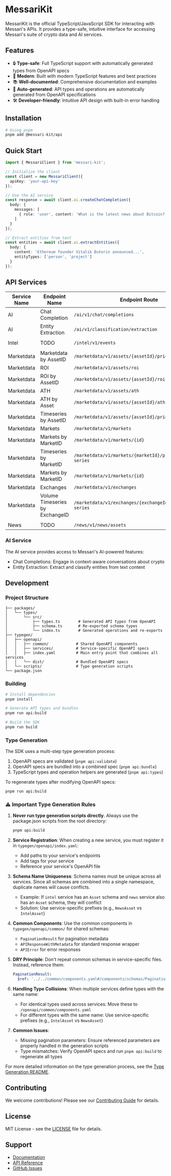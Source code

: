 # MessariKit

MessariKit is the official TypeScript/JavaScript SDK for interacting with Messari's APIs. It provides a type-safe, intuitive interface for accessing Messari's suite of crypto data and AI services.

## Features

- 🔒 **Type-safe**: Full TypeScript support with automatically generated types from OpenAPI specs
- 🚀 **Modern**: Built with modern TypeScript features and best practices
- 📚 **Well-documented**: Comprehensive documentation and examples
- 🔄 **Auto-generated**: API types and operations are automatically generated from OpenAPI specifications
- 🛠 **Developer-friendly**: Intuitive API design with built-in error handling

## Installation

```bash
# Using pnpm
pnpm add @messari-kit/api
```

## Quick Start

```typescript
import { MessariClient } from 'messari-kit';

// Initialize the client
const client = new MessariClient({
  apiKey: 'your-api-key'
});

// Use the AI service
const response = await client.ai.createChatCompletion({
  body: {
    messages: [
      { role: 'user', content: 'What is the latest news about Bitcoin?' }
    ]
  }
});

// Extract entities from text
const entities = await client.ai.extractEntities({
  body: {
    content: 'Ethereum founder Vitalik Buterin announced...',
    entityTypes: ['person', 'project']
  }
});
```

## API Services

| Service Name | Endpoint Name | Endpoint Route | Implemented |
|--------------|---------------|----------------|-------------|
| AI | Chat Completion | `/ai/v1/chat/completions` | ✅ |
| AI | Entity Extraction | `/ai/v1/classification/extraction` | ✅ |
| |
| Intel | TODO | `/intel/v1/events` | ✅ |
| |
| Marketdata | Marketdata by AssetID | `/marketdata/v1/assets/{assetId}/price` | ✅ |
| Marketdata | ROI | `/marketdata/v1/assets/roi` | ✅ |
| Marketdata | ROI by AssetID | `/marketdata/v1/assets/{assetId}/roi` | ✅ |
| Marketdata | ATH | `/marketdata/v1/assets/ath` | ✅ |
| Marketdata | ATH by Asset | `/marketdata/v1/assets/{assetId}/ath` | ✅ |
| Marketdata | Timeseries by AssetID | `/marketdata/v1/assets/{assetId}/price/time-series` | ❌ |
| Marketdata | Markets | `/marketdata/v1/markets` | ❌ |
| Marketdata | Markets by MarketID | `/marketdata/v1/markets/{id}` | ❌ |
| Marketdata | Timeseries by MarketID | `/marketdata/v1/markets/{marketId}/price/time-series` | ❌ |
| Marketdata | Markets by MarketID | `/marketdata/v1/markets/{id}` | ❌ |
| Marketdata | Exchanges | `/marketdata/v1/exchanges` | ❌ |
| Marketdata | Volume Timeseries by ExchangeID | `/marketdata/v1/exchanges/{exchangeId}/volume/time-series` | ❌ |
| |
| News | TODO | `/news/v1/news/assets` | ✅ |



### AI Service

The AI service provides access to Messari's AI-powered features:

- Chat Completions: Engage in context-aware conversations about crypto
- Entity Extraction: Extract and classify entities from text content

## Development

### Project Structure

```
├── packages/
│   └── types/
│       └── src/
│           ├── types.ts        # Generated API types from OpenAPI
│           ├── schema.ts       # Re-exported schema types
│           └── index.ts        # Generated operations and re-exports
├── typegen/
│   ├── openapi/
│   │   ├── common/            # Shared OpenAPI components
│   │   ├── services/          # Service-specific OpenAPI specs
│   │   ├── index.yaml         # Main entry point that combines all services
│   │   └── dist/              # Bundled OpenAPI specs
│   └── scripts/               # Type generation scripts
└── package.json
```

### Building

```bash
# Install dependencies
pnpm install

# Generate API types and bundles
pnpm run api:build

# Build the SDK
pnpm run build
```

### Type Generation

The SDK uses a multi-step type generation process:

1. OpenAPI specs are validated (`pnpm api:validate`)
2. OpenAPI specs are bundled into a combined spec (`pnpm api:bundle`)
3. TypeScript types and operation helpers are generated (`pnpm api:types`)

To regenerate types after modifying OpenAPI specs:

```bash
pnpm run api:build
```

### ⚠️ Important Type Generation Rules

1. **Never run type generation scripts directly**. Always use the package.json scripts from the root directory:
   ```bash
   pnpm api:build
   ```

2. **Service Registration**: When creating a new service, you must register it in `typegen/openapi/index.yaml`:
   - Add paths to your service's endpoints
   - Add tags for your service
   - Reference your service's OpenAPI file

3. **Schema Name Uniqueness**: Schema names must be unique across all services. Since all schemas are combined into a single namespace, duplicate names will cause conflicts.
   - Example: If `intel` service has an `Asset` schema and `news` service also has an `Asset` schema, they will conflict
   - Solution: Use service-specific prefixes (e.g., `NewsAsset` vs `IntelAsset`)

4. **Common Components**: Use the common components in `typegen/openapi/common/` for shared schemas:
   - `PaginationResult` for pagination metadata
   - `APIResponseWithMetadata` for standard response wrapper
   - `APIError` for error responses

5. **DRY Principle**: Don't repeat common schemas in service-specific files. Instead, reference them:
   ```yaml
   PaginationResult:
     $ref: '../../common/components.yaml#/components/schemas/PaginationResult'
   ```

6. **Handling Type Collisions**: When multiple services define types with the same name:
   - For identical types used across services: Move these to `/openapi/common/components.yaml`
   - For different types with the same name: Use service-specific prefixes (e.g., `IntelAsset` vs `NewsAsset`)

7. **Common Issues**:
   - Missing pagination parameters: Ensure referenced parameters are properly handled in the generation scripts
   - Type mismatches: Verify OpenAPI specs and run `pnpm api:build` to regenerate all types

For more detailed information on the type generation process, see the [Type Generation README](typegen/README.md).

## Contributing

We welcome contributions! Please see our [Contributing Guide](CONTRIBUTING.md) for details.

## License

MIT License - see the [LICENSE](LICENSE) file for details.

## Support

- [Documentation](https://docs.messari.io)
- [API Reference](https://docs.messari.io/api)
- [GitHub Issues](https://github.com/messari/messari-kit/issues) 
